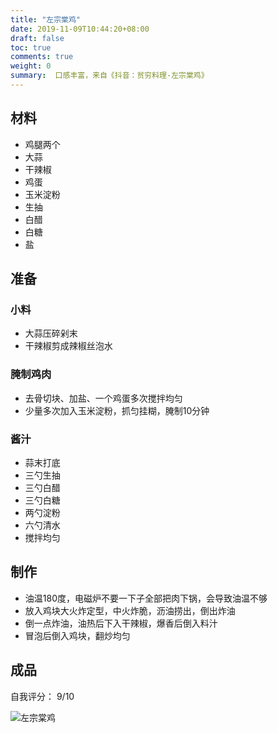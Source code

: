 ```yaml
---
title: "左宗棠鸡"
date: 2019-11-09T10:44:20+08:00
draft: false
toc: true
comments: true
weight: 0
summary:  口感丰富，来自《抖音：贫穷料理-左宗棠鸡》
---
```


## 材料

* 鸡腿两个
* 大蒜
* 干辣椒
* 鸡蛋
* 玉米淀粉
* 生抽
* 白醋
* 白糖
* 盐

## 准备

### 小料

* 大蒜压碎剁末
* 干辣椒剪成辣椒丝泡水

### 腌制鸡肉

* 去骨切块、加盐、一个鸡蛋多次搅拌均匀
* 少量多次加入玉米淀粉，抓匀挂糊，腌制10分钟

### 酱汁

* 蒜末打底
* 三勺生抽
* 三勺白醋
* 三勺白糖
* 两勺淀粉
* 六勺清水
* 搅拌均匀

## 制作

* 油温180度，电磁炉不要一下子全部把肉下锅，会导致油温不够
* 放入鸡块大火炸定型，中火炸脆，沥油捞出，倒出炸油
* 倒一点炸油，油热后下入干辣椒，爆香后倒入料汁
* 冒泡后倒入鸡块，翻炒均匀

## 成品

自我评分： 9/10

![左宗棠鸡](/image/左宗棠鸡.jpeg)
